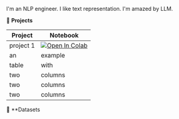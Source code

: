 I'm an NLP engineer. I like text representation. I'm amazed by LLM.

💼 **Projects**

| Project | Notebook   |
| ----- | ------- |
| project 1  | [![Open In Colab](https://colab.research.google.com/assets/colab-badge.svg)](https://colab.research.google.com/drive/1TsDKNo2riwVmU55gjuBgB1AXVtRRfRHW) |
| an    | example |
| table | with    |
| two   | columns |
| two   | columns |
| two   | columns |

🤗 **Datasets


<!--
**cortemadera/cortemadera** is a ✨ _special_ ✨ repository because its `README.md` (this file) appears on your GitHub profile.

Here are some ideas to get you started:

- 🔭 I’m currently working on ...
- 🌱 I’m currently learning ...
- 👯 I’m looking to collaborate on ...
- 🤔 I’m looking for help with ...
- 💬 Ask me about ...
- 📫 How to reach me: ...
- 😄 Pronouns: ...
- ⚡ Fun fact: ...
-->
